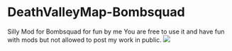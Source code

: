 # DeathValleyMap-Bombsquad
Silly Mod for Bombsquad for fun by me
You are free to use it and have fun with 
mods but not allowed to post my work in public.
![](deathvalley.gif)
